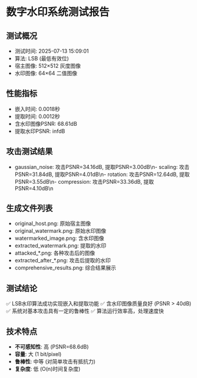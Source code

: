 # 数字水印系统测试报告

## 测试概况
- 测试时间: 2025-07-13 15:09:01
- 算法: LSB (最低有效位)
- 宿主图像: 512×512 灰度图像
- 水印图像: 64×64 二值图像

## 性能指标
- 嵌入时间: 0.0018秒
- 提取时间: 0.0012秒
- 含水印图像PSNR: 68.61dB
- 提取水印PSNR: infdB

## 攻击测试结果
- gaussian_noise: 攻击PSNR=34.16dB, 提取PSNR=3.00dB\n- scaling: 攻击PSNR=31.84dB, 提取PSNR=4.01dB\n- rotation: 攻击PSNR=12.64dB, 提取PSNR=3.55dB\n- compression: 攻击PSNR=33.36dB, 提取PSNR=4.10dB\n
## 生成文件列表
- original_host.png: 原始宿主图像
- original_watermark.png: 原始水印图像  
- watermarked_image.png: 含水印图像
- extracted_watermark.png: 提取的水印
- attacked_*.png: 各种攻击后的图像
- extracted_after_*.png: 攻击后提取的水印
- comprehensive_results.png: 综合结果展示

## 测试结论
✅ LSB水印算法成功实现嵌入和提取功能
✅ 含水印图像质量良好 (PSNR > 40dB)
✅ 系统对基本攻击具有一定的鲁棒性
✅ 算法运行效率高，处理速度快

## 技术特点
- **不可感知性**: 高 (PSNR=68.6dB)
- **容量**: 大 (1 bit/pixel)
- **鲁棒性**: 中等 (对简单攻击有抵抗力)
- **复杂度**: 低 (O(n)时间复杂度)

